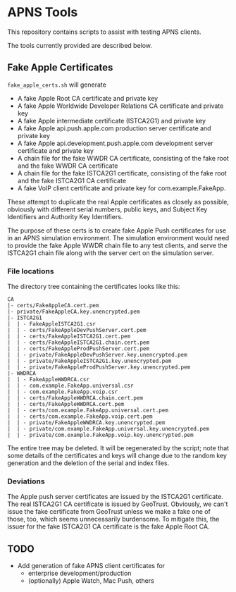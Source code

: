 # APNS Tools

This repository contains scripts to assist with testing APNS clients.

The tools currently provided are described below.

## Fake Apple Certificates

`fake_apple_certs.sh` will generate

- A fake Apple Root CA certificate and private key
- A fake Apple Worldwide Developer Relations CA certificate and private key
- A fake Apple intermediate certificate (ISTCA2G1) and private key
- A fake Apple api.push.apple.com production server certificate and private key
- A fake Apple api.development.push.apple.com development server certificate
  and private key
- A chain file for the fake WWDR CA certificate, consisting of the fake root
  and the fake WWDR CA certificate
- A chain file for the fake ISTCA2G1 certificate, consisting of the fake root
  and the fake ISTCA2G1 CA certificate
- A fake VoIP client certificate and private key for com.example.FakeApp.

These attempt to duplicate the real Apple certificates as closely as possible,
obviously with different serial numbers, public keys, and Subject Key
Identifiers and Authority Key Identifiers.

The purpose of these certs is to create fake Apple Push certificates for use in
an APNS simulation environment. The simulation environment would need to
provide the fake Apple WWDR chain file to any test clients, and serve the
ISTCA2G1 chain file along with the server cert on the simulation server.

### File locations

The directory tree containing the certificates looks like this:

    CA
    |- certs/FakeAppleCA.cert.pem
    |- private/FakeAppleCA.key.unencrypted.pem
    |- ISTCA2G1
    |  | - FakeAppleISTCA2G1.csr
    |  | - certs/FakeAppleDevPushServer.cert.pem
    |  | - certs/FakeAppleISTCA2G1.cert.pem
    |  | - certs/FakeAppleISTCA2G1.chain.cert.pem
    |  | - certs/FakeAppleProdPushServer.cert.pem
    |  | - private/FakeAppleDevPushServer.key.unencrypted.pem
    |  | - private/FakeAppleISTCA2G1.key.unencrypted.pem
    |  | - private/FakeAppleProdPushServer.key.unencrypted.pem
    |- WWDRCA
    |  | - FakeAppleWWDRCA.csr
    |  | - com.example.FakeApp.universal.csr
    |  | - com.example.FakeApp.voip.csr
    |  | - certs/FakeAppleWWDRCA.chain.cert.pem
    |  | - certs/FakeAppleWWDRCA.cert.pem
    |  | - certs/com.example.FakeApp.universal.cert.pem
    |  | - certs/com.example.FakeApp.voip.cert.pem
    |  | - private/FakeAppleWWDRCA.key.unencrypted.pem
    |  | - private/com.example.FakeApp.universal.key.unencrypted.pem
    |  | - private/com.example.FakeApp.voip.key.unencrypted.pem



The entire tree may be deleted. It will be regenerated by the script; note that
some details of the certificates and keys will change due to the random key
generation and the deletion of the serial and index files.

### Deviations

The Apple push server certificates are issued by the ISTCA2G1 certificate.  The
real ISTCA2G1 CA certificate is issued by GeoTrust. Obviously, we can't issue
the fake certificate from GeoTrust unless we make a fake one of those, too,
which seems unnecessarily burdensome.  To mitigate this, the issuer for the fake
ISTCA2G1 CA certificate is the fake Apple Root CA.

## TODO

- Add generation of fake APNS client certificates for
  - enterprise development/production
  - (optionally) Apple Watch, Mac Push, others

<!--
ex: set ts=4 sts=4 sw=4 filetype=md tw=68:
-->
